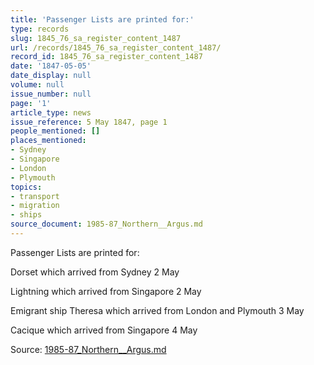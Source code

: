 ```yaml
---
title: 'Passenger Lists are printed for:'
type: records
slug: 1845_76_sa_register_content_1487
url: /records/1845_76_sa_register_content_1487/
record_id: 1845_76_sa_register_content_1487
date: '1847-05-05'
date_display: null
volume: null
issue_number: null
page: '1'
article_type: news
issue_reference: 5 May 1847, page 1
people_mentioned: []
places_mentioned:
- Sydney
- Singapore
- London
- Plymouth
topics:
- transport
- migration
- ships
source_document: 1985-87_Northern__Argus.md
---
```


Passenger Lists are printed for:

Dorset which arrived from Sydney 2 May

Lightning which arrived from Singapore 2 May

Emigrant ship Theresa which arrived from London and Plymouth 3 May

Cacique which arrived from Singapore 4 May

Source: [1985-87_Northern__Argus.md](/downloads/markdown/1985-87_Northern__Argus.md)
